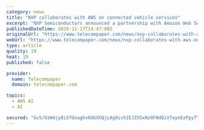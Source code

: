 ```yaml
---
category: news
title: "NXP collaborates with AWS on connected vehicle services"
excerpt: "NXP Semiconductors announced a partnership with Amazon Web Services (AWS) focused on extending the opportunities of connected vehicles. The collaboration aims to deliver an edge-to-cloud compute platform for next-generation vehicles that can enable new cloud-powered services."
publishedDateTime: 2020-11-17T14:47:00Z
originalUrl: "https://www.telecompaper.com/news/nxp-collaborates-with-aws-on-connected-vehicle-services--1362201"
webUrl: "https://www.telecompaper.com/news/nxp-collaborates-with-aws-on-connected-vehicle-services--1362201"
type: article
quality: 19
heat: 19
published: false

provider:
  name: Telecompaper
  domain: telecompaper.com

topics:
  - AWS AI
  - AI

secured: "Gv5/OzW4jy8iSfOoaghx6UGXhQjLAg9ich1EJZX5xNz0FNdQiX7aynEzPpyTYArToqpmUqw8T+tpvk8cAT/NN5yVRG8fztOjLwulw6j04Sl7F32I+ncKoioJZ0isCITSLqNs3q63I1U8PrYTM23jSf3A+2ilNS7NJr+AJLSaadKfDHo2gZtjOYkBdIkjGqmwAaKTsgSWkumm+GApCpp0SIxD9WNpyptjYhed3V2HlSstPpNkaHY5NhVRuM4svkEC0efz3XL2EUal2YUpg67il43cNSMiKgzNQwmSMN8PrfQwUrTfWPptbLsvq7iFMkuo2SA6Wc9e6IIySvTHuSQXqbeeg9x7ECoJydz2cUX10xo=;4ftp3Ipox3OSyDmKt0cRfw=="
---
```


